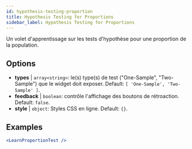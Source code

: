 ```yaml
---
id: hypothesis-testing-proportion
title: Hypothesis Testing for Proportions
sidebar_label: Hypothesis Testing for Proportions
---
```


Un volet d'apprentissage sur les tests d'hypothèse pour une proportion de la population.

## Options

* __types__ | `array<string>`: le(s) type(s) de test ("One-Sample", "Two-Sample") que le widget doit exposer. Default: `[
  'One-Sample',
  'Two-Sample'
]`.
* __feedback__ | `boolean`: contrôle l'affichage des boutons de rétroaction. Default: `false`.
* __style__ | `object`: Styles CSS en ligne. Default: `{}`.


## Examples

```jsx live
<LearnProportionTest />
```

